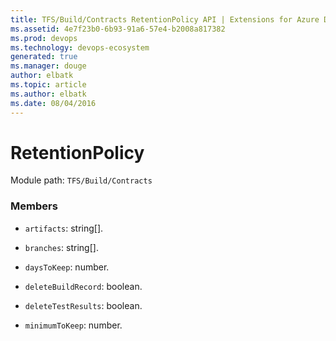 ```yaml
---
title: TFS/Build/Contracts RetentionPolicy API | Extensions for Azure DevOps Services
ms.assetid: 4e7f23b0-6b93-91a6-57e4-b2008a817382
ms.prod: devops
ms.technology: devops-ecosystem
generated: true
ms.manager: douge
author: elbatk
ms.topic: article
ms.author: elbatk
ms.date: 08/04/2016
---
```


# RetentionPolicy

Module path: `TFS/Build/Contracts`


### Members

* `artifacts`: string[]. 

* `branches`: string[]. 

* `daysToKeep`: number. 

* `deleteBuildRecord`: boolean. 

* `deleteTestResults`: boolean. 

* `minimumToKeep`: number. 

